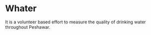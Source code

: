 # Whater
It is a volunteer based effort to measure the quality of drinking water throughout Peshawar.
